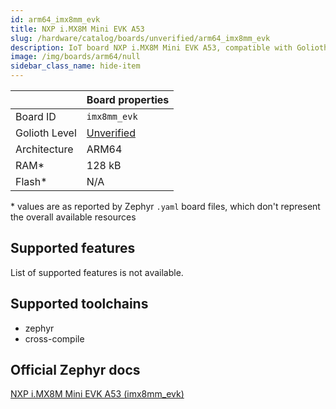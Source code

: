```yaml
---
id: arm64_imx8mm_evk
title: NXP i.MX8M Mini EVK A53
slug: /hardware/catalog/boards/unverified/arm64_imx8mm_evk
description: IoT board NXP i.MX8M Mini EVK A53, compatible with Golioth at unverified level.
image: /img/boards/arm64/null
sidebar_class_name: hide-item
---
```


[//]: # (This is an auto-generated file, do not edit! Changes to it will be lost upon re-generation)



|                | Board properties     |
| -------------  | -------------------- |
| Board ID       | `imx8mm_evk` |
| Golioth Level  | [Unverified](/hardware#unverified-boards) |
| Architecture   | ARM64 |
| RAM*           | 128 kB |
| Flash*         | N/A |

\* values are as reported by Zephyr `.yaml` board files, which don't represent the overall available resources



## Supported features

List of supported features is not available.

## Supported toolchains

* zephyr
* cross-compile

## Official Zephyr docs

[NXP i.MX8M Mini EVK A53 (imx8mm_evk)](https://docs.zephyrproject.org/latest/boards/arm64/imx8mm_evk/doc/index.html)
